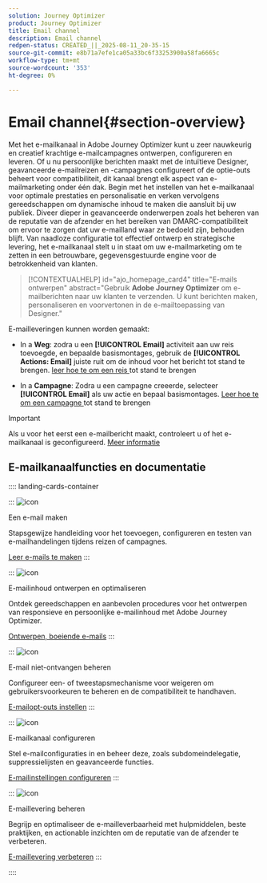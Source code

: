 ```yaml
---
solution: Journey Optimizer
product: Journey Optimizer
title: Email channel
description: Email channel
redpen-status: CREATED_||_2025-08-11_20-35-15
source-git-commit: e8b71a7efe1ca05a33bc6f33253900a58fa6665c
workflow-type: tm+mt
source-wordcount: '353'
ht-degree: 0%

---
```



# Email channel{#section-overview}

Met het e-mailkanaal in Adobe Journey Optimizer kunt u zeer nauwkeurig en creatief krachtige e-mailcampagnes ontwerpen, configureren en leveren. Of u nu persoonlijke berichten maakt met de intuïtieve Designer, geavanceerde e-mailreizen en -campagnes configureert of de optie-outs beheert voor compatibiliteit, dit kanaal brengt elk aspect van e-mailmarketing onder één dak. Begin met het instellen van het e-mailkanaal voor optimale prestaties en personalisatie en verken vervolgens gereedschappen om dynamische inhoud te maken die aansluit bij uw publiek. Diveer dieper in geavanceerde onderwerpen zoals het beheren van de reputatie van de afzender en het bereiken van DMARC-compatibiliteit om ervoor te zorgen dat uw e-mailland waar ze bedoeld zijn, behouden blijft. Van naadloze configuratie tot effectief ontwerp en strategische levering, het e-mailkanaal stelt u in staat om uw e-mailmarketing om te zetten in een betrouwbare, gegevensgestuurde engine voor de betrokkenheid van klanten.


>[!CONTEXTUALHELP]
>id="ajo_homepage_card4"
>title="E-mails ontwerpen"
>abstract="Gebruik **Adobe Journey Optimizer** om e-mailberichten naar uw klanten te verzenden. U kunt berichten maken, personaliseren en voorvertonen in de e-mailtoepassing van Designer."

E-mailleveringen kunnen worden gemaakt:

* In a **Weg**: zodra u een **[!UICONTROL Email]** activiteit aan uw reis toevoegde, en bepaalde basismontages, gebruik de **[!UICONTROL Actions: Email]** juiste ruit om de inhoud voor het bericht tot stand te brengen. [ leer hoe te om een reis ](../using/building-journeys/journey-gs.md) tot stand te brengen

* In a **Campagne**: Zodra u een campagne creeerde, selecteer **[!UICONTROL Email]** als uw actie en bepaal basismontages. [ Leer hoe te om een campagne ](../using/campaigns/create-campaign.md#configure) tot stand te brengen


>[!IMPORTANT]
>
>Als u voor het eerst een e-mailbericht maakt, controleert u of het e-mailkanaal is geconfigureerd. [Meer informatie](../using/email/email-settings.md)

## E-mailkanaalfuncties en documentatie

:::: landing-cards-container

:::
![icon](https://cdn.experienceleague.adobe.com/icons/list-check.svg?lang=nl-NL)

Een e-mail maken

Stapsgewijze handleiding voor het toevoegen, configureren en testen van e-mailhandelingen tijdens reizen of campagnes.

[Leer e-mails te maken](../using/email/create-email.md)
:::

:::
![icon](https://cdn.experienceleague.adobe.com/icons/puzzle-piece.svg?lang=nl-NL)

E-mailinhoud ontwerpen en optimaliseren

Ontdek gereedschappen en aanbevolen procedures voor het ontwerpen van responsieve en persoonlijke e-mailinhoud met Adobe Journey Optimizer.

[Ontwerpen, boeiende e-mails](design-email-landing-page.md)
:::

:::
![icon](https://cdn.experienceleague.adobe.com/icons/shield-halved.svg?lang=nl-NL)

E-mail niet-ontvangen beheren

Configureer een- of tweestapsmechanisme voor weigeren om gebruikersvoorkeuren te beheren en de compatibiliteit te handhaven.

[E-mailopt-outs instellen](../using/email/email-opt-out.md)
:::

:::
![icon](https://cdn.experienceleague.adobe.com/icons/gear.svg?lang=nl-NL)

E-mailkanaal configureren

Stel e-mailconfiguraties in en beheer deze, zoals subdomeindelegatie, suppressielijsten en geavanceerde functies.

[E-mailinstellingen configureren](configure-email-landing-page.md)
:::

:::
![icon](https://cdn.experienceleague.adobe.com/icons/chart-line.svg?lang=nl-NL)

E-maillevering beheren

Begrijp en optimaliseer de e-mailleverbaarheid met hulpmiddelen, beste praktijken, en actionable inzichten om de reputatie van de afzender te verbeteren.

[E-maillevering verbeteren](deliverability-landing-page.md)
:::

::::

